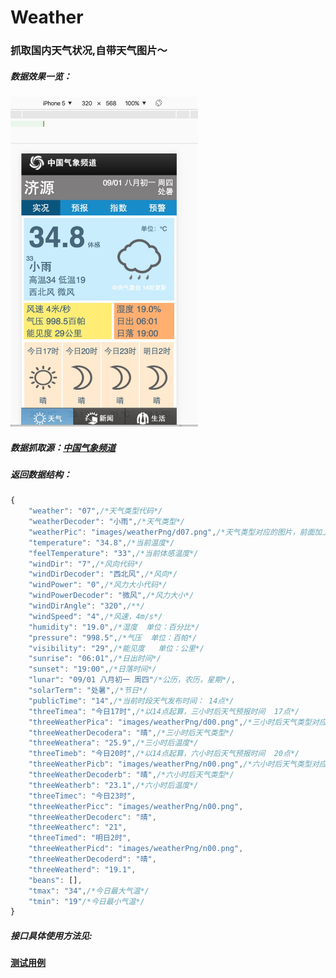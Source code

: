 # Weather
### 抓取国内天气状况,自带天气图片～
##### 数据效果一览：
<img src="static/preview.png" style="width:300px">


##### 数据抓取源：<a href="http://3g.tianqi.cn/" target="_blank" >中国气象频道</a>
##### 返回数据结构：
```javascript
{
	"weather": "07",/*天气类型代码*/
	"weatherDecoder": "小雨",/*天气类型*/
	"weatherPic": "images/weatherPng/d07.png",/*天气类型对应的图片，前面加上域名3g.tianqi.cn即可获取到图片，如：http://3g.tianqi.cn/images/weatherPng/d07.png*/
	"temperature": "34.8",/*当前温度*/
	"feelTemperature": "33",/*当前体感温度*/
	"windDir": "7",/*风向代码*/
	"windDirDecoder": "西北风",/*风向*/
	"windPower": "0",/*风力大小代码*/
	"windPowerDecoder": "微风",/*风力大小*/
	"windDirAngle": "320",/**/
	"windSpeed": "4",/*风速，4m/s*/
	"humidity": "19.0",/*湿度  单位：百分比*/
	"pressure": "998.5",/*气压  单位：百帕*/
	"visibility": "29",/*能见度   单位：公里*/
	"sunrise": "06:01",/*日出时间*/
	"sunset": "19:00",/*日落时间*/
	"lunar": "09/01 八月初一 周四"/*公历，农历，星期*/,
	"solarTerm": "处暑",/*节日*/
	"publicTime": "14",/*当前时段天气发布时间： 14点*/
	"threeTimea": "今日17时",/*以14点起算，三小时后天气预报时间  17点*/
	"threeWeatherPica": "images/weatherPng/d00.png",/*三小时后天气类型对应的图片*/
	"threeWeatherDecodera": "晴",/*三小时后天气类型*/
	"threeWeathera": "25.9",/*三小时后温度*/
	"threeTimeb": "今日20时",/*以14点起算，六小时后天气预报时间  20点*/
	"threeWeatherPicb": "images/weatherPng/n00.png",/*六小时后天气类型对应的图片*/
	"threeWeatherDecoderb": "晴",/*六小时后天气类型*/
	"threeWeatherb": "23.1",/*六小时后温度*/
	"threeTimec": "今日23时",
	"threeWeatherPicc": "images/weatherPng/n00.png",
	"threeWeatherDecoderc": "晴",
	"threeWeatherc": "21",
	"threeTimed": "明日2时",
	"threeWeatherPicd": "images/weatherPng/n00.png",
	"threeWeatherDecoderd": "晴",
	"threeWeatherd": "19.1",
	"beans": [],
	"tmax": "34",/*今日最大气温*/
	"tmin": "19"/*今日最小气温*/
}
```
##### 接口具体使用方法见:
[**测试用例**](https://github.com/bigmeow/Weather/blob/master/src/com/test/Test.java)
